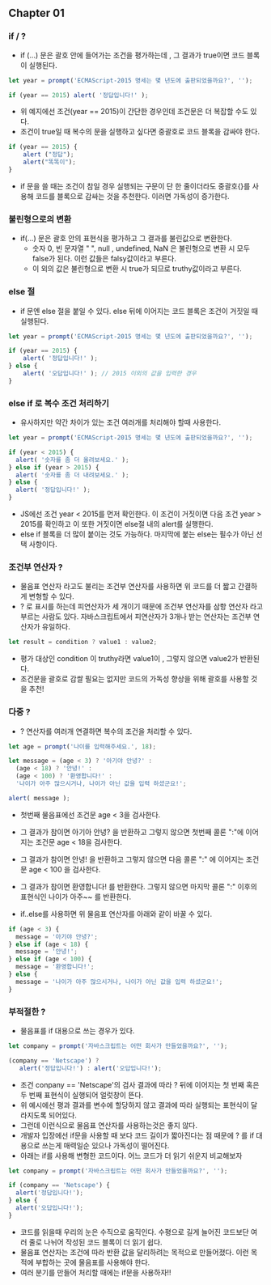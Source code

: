 ## Chapter 01

### if / ?
- if (...) 문은 괄호 안에 들어가는 조건을 평가하는데 , 그 결과가 true이면 코드 블록이 실행된다.

```javascript
let year = prompt('ECMAScript-2015 명세는 몇 년도에 출판되었을까요?', '');

if (year == 2015) alert( '정답입니다!' );
```

- 위 예지에선 조건(year == 2015)이 간단한 경우인데 조건문은 더 복잡할 수도 있다.
- 조건이 true일 때 복수의 문을 실행하고 싶다면 중괄호로 코드 블록을 감싸야 한다.

```javascript
if (year == 2015) {
    alert ("정답");
    alert("똑똑이");
}
```

- if 문을 쓸 때는 조건이 참일 경우 실행되는 구문이 단 한 줄이더라도 중괄호{}를 사용해 코드를 블록으로 감싸는 것을 추천한다. 이러면 가독성이 증가한다.

### 불린형으로의 변환
- if(...) 문은 괄호 안의 표현식을 평가하고 그 결과를 불린값으로 변환한다. 
  - 숫자 0, 빈 문자열 " ", null , undefined, NaN 은 불린형으로 변환 시 모두 false가 된다. 이런 값들은 falsy값이라고 부른다.
  - 이 외의 값은 불린형으로 변환 시 true가 되므로 truthy값이라고 부른다.


### else 절
- if 문엔 else 절을 붙일 수 있다. else 뒤에 이어지는 코드 블록은 조건이 거짓일 때 실행된다.

```javascript
let year = prompt('ECMAScript-2015 명세는 몇 년도에 출판되었을까요?', '');

if (year == 2015) {
    alert( '정답입니다!' );
} else {
    alert( '오답입니다!' ); // 2015 이외의 값을 입력한 경우
}
```

### else if 로 복수 조건 처리하기
- 유사하지만 약간 차이가 있는 조건 여러개를 처리해야 할때 사용한다.

```javascript
let year = prompt('ECMAScript-2015 명세는 몇 년도에 출판되었을까요?', '');

if (year < 2015) {
  alert( '숫자를 좀 더 올려보세요.' );
} else if (year > 2015) {
  alert( '숫자를 좀 더 내려보세요.' );
} else {
  alert( '정답입니다!' );
}

```

- JS에선 조건 year < 2015를 먼저 확인한다. 이 조건이 거짓이면 다음 조건 year > 2015를 확인하고 이 또한 거짓이면 else절 내의 alert를 실행한다.
- else if 블록을 더 많이 붙이는 것도 가능하다. 마지막에 붙는 else는 필수가 아닌 선택 사항이다.


### 조건부 연산자 ?
- 물음표 연산자 라고도 불리는 조건부 연산자를 사용하면 위 코드를 더 짧고 간결하게 변형할 수 있다.
- ? 로 표시를 하는데 피연산자가 세 개이기 때문에 조건부 연산자를 삼항 연산자 라고 부르는 사람도 있다. 자바스크립트에서 피연산자가 3개나 받는 연산자는 조건부 연산자가 유일하다.

```javascript
let result = condition ? value1 : value2;
```

- 평가 대상인 condition 이 truthy라면 value1이 , 그렇지 않으면 value2가 반환된다.
- 조건문을 괄호로 감쌀 필요는 없지만 코드의 가독성 향상을 위해 괄호를 사용할 것을 추천!


### 다중 ?
- ? 연산자를 여러개 연결하면 복수의 조건을 처리할 수 있다.
```javascript
let age = prompt('나이를 입력해주세요.', 18);

let message = (age < 3) ? '아기야 안녕?' :
  (age < 18) ? '안녕!' :
  (age < 100) ? '환영합니다!' :
  '나이가 아주 많으시거나, 나이가 아닌 값을 입력 하셨군요!';

alert( message );

```

- 첫번째 물음표에선 조건문 age < 3을 검사한다.
- 그 결과가 참이면 아기아 안녕? 을 반환하고 그렇지 않으면 첫번째 콜론 ":"에 이어지는 조건문 age < 18을 검사한다.
- 그 결과가 참이면 안녕! 을 반환하고 그렇지 않으면 다음 콜론 ":" 에 이어지는 조건문 age < 100 을 검사한다.
- 그 결과가 참이면 환영합니다! 를 반환한다. 그렇지 않으면 마지막 콜론 ":" 이후의 표현식인 나이가 아주~~ 를 반환한다.

- if..else를 사용하면 위 물음표 연산자를 아래와 같이 바꿀 수 있다.

```javascript
if (age < 3) {
  message = '아기야 안녕?';
} else if (age < 18) {
  message = '안녕!';
} else if (age < 100) {
  message = '환영합니다!';
} else {
  message = '나이가 아주 많으시거나, 나이가 아닌 값을 입력 하셨군요!';
}
```

### 부적절한 ?
- 물음표를 if 대용으로 쓰는 경우가 있다.
```javascript
let company = prompt('자바스크립트는 어떤 회사가 만들었을까요?', '');

(company == 'Netscape') ?
   alert('정답입니다!') : alert('오답입니다!');
```

- 조건 conpany == 'Netscape'의 검사 결과에 따라 ? 뒤에 이어지는 첫 번째 혹은 두 번째 표현식이 실행되어 얼럿창이 뜬다.
- 위 예시에선 평과 결과를 변수에 할당하지 않고 결과에 따라 실행되는 표현식이 달라지도록 되어있다.
- 그런데 이런식으로 물음표 연산자를 사용하는것은 좋지 않다.
- 개발자 입장에선 if문을 사용할 때 보다 코드 길이가 짧아진다는 점 때문에 ? 를 if 대용으로 쓰는게 매력일순 있으나 가독성이 떨어진다.
- 아래는 if를 사용해 변형한 코드이다. 어느 코드가 더 읽기 쉬운지 비교해보자

```javascript
let company = prompt('자바스크립트는 어떤 회사가 만들었을까요?', '');

if (company == 'Netscape') {
  alert('정답입니다!');
} else {
  alert('오답입니다!');
}
```

- 코드를 읽을때 우리의 눈은 수직으로 움직인다. 수평으로 길게 늘어진 코드보단 여러 줄로 나뉘어 작성된 코드 블록이 더 읽기 쉽다.
- 물음표 연산자는 조건에 따라 반환 값을 달리하려는 목적으로 만들어졌다. 이런 목적에 부합하는 곳에 물음표를 사용해야 한다. 
- 여러 분기를 만들어 처리할 때에는 if문을 사용하자!!